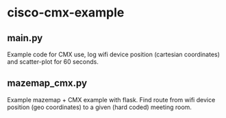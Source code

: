 # cisco-cmx-example

## main.py
Example code for CMX use, log wifi device position (cartesian coordinates) and scatter-plot for 60 seconds.

## mazemap_cmx.py
Example mazemap + CMX example with flask. Find route from wifi device position (geo coordinates) to a given (hard coded) meeting room.
